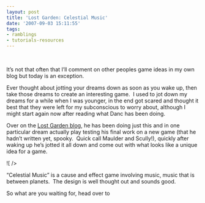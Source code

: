 ```yaml
---
layout: post
title: 'Lost Garden: Celestial Music'
date: '2007-09-03 15:11:55'
tags:
- ramblings
- tutorials-resources
---
```


&nbsp;

It’s not that often that I’ll comment on other peoples game ideas in my own blog but today is an exception.

Ever thought about jotting your dreams down as soon as you wake up, then take those dreams to create an interesting game.&nbsp; I used to jot down my dreams for a while when I was younger, in the end got scared and thought it best that they were left for my subconscious to worry about, although I might start again now after reading what Danc has been doing.

Over on the [Lost Garden blog](http://www.lostgarden.com/index.html), he has been doing just this and in one particular dream actually play testing his final work on a new game (that he hadn’t written yet, spooky.&nbsp; Quick call Maulder and Scully!), quickly after waking up he’s jotted it all down and come out with what looks like a unique idea for a game.

![ /></p>
<p>“Celestial Music” is a cause and effect game involving music, music that is between planets.  The design is well thought out and sounds good.</p>
<p>So what are you waiting for, head over to <a href=](http://lostgarden.com/uploaded_images/Planets-767223.jpg)Lost Garden: Celestial Music and see what all the fuss is about.

